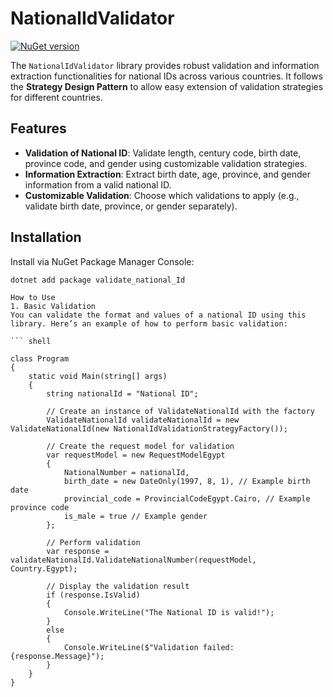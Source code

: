 # NationalIdValidator

[![NuGet version](https://badge.fury.io/nu/validate_national_Id.svg)](https://www.nuget.org/packages/validate_national_Id)

The `NationalIdValidator` library provides robust validation and information extraction functionalities for national IDs across various countries. It follows the **Strategy Design Pattern** to allow easy extension of validation strategies for different countries.

## Features

- **Validation of National ID**: Validate length, century code, birth date, province code, and gender using customizable validation strategies.
- **Information Extraction**: Extract birth date, age, province, and gender information from a valid national ID.
- **Customizable Validation**: Choose which validations to apply (e.g., validate birth date, province, or gender separately).

## Installation

Install via NuGet Package Manager Console:

```shell
dotnet add package validate_national_Id

How to Use
1. Basic Validation
You can validate the format and values of a national ID using this library. Here’s an example of how to perform basic validation:

``` shell

class Program
{
    static void Main(string[] args)
    {
        string nationalId = "National ID";

        // Create an instance of ValidateNationalId with the factory
        ValidateNationalId validateNationalId = new ValidateNationalId(new NationalIdValidationStrategyFactory());

        // Create the request model for validation
        var requestModel = new RequestModelEgypt
        {
            NationalNumber = nationalId,
            birth_date = new DateOnly(1997, 8, 1), // Example birth date
            provincial_code = ProvincialCodeEgypt.Cairo, // Example province code
            is_male = true // Example gender
        };

        // Perform validation
        var response = validateNationalId.ValidateNationalNumber(requestModel, Country.Egypt);

        // Display the validation result
        if (response.IsValid)
        {
            Console.WriteLine("The National ID is valid!");
        }
        else
        {
            Console.WriteLine($"Validation failed: {response.Message}");
        }
    }
}

